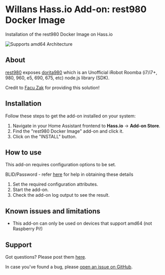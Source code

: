 # Willans Hass.io Add-on: rest980 Docker Image

Installation of the rest980 Docker Image on Hass.io

![Supports amd64 Architecture][amd64-shield]

## About

[rest980][rest980] exposes [dorita980][dorita980] which is an Unofficial iRobot Roomba (i7/i7+, 980, 960, e5, 690, 675, etc) node.js library (SDK).

Credit to [Facu Zak][facuzak] for providing this solution!

## Installation

Follow these steps to get the add-on installed on your system:

1. Navigate in your Home Assistant frontend to **Hass.io** -> **Add-on Store**.
2. Find the "rest980 Docker Image" add-on and click it.
3. Click on the "INSTALL" button.

## How to use

This add-on requires configuration options to be set.

BLID/Password - refer [here][blid] for help in obtaining these details

1. Set the required configuration attributes.
2. Start the add-on.
3. Check the add-on log output to see the result.

## Known issues and limitations

- This add-on can only be used on devices that support amd64 (not Raspberry Pi!)

## Support

Got questions? Please post them [here][forum].

In case you've found a bug, please [open an issue on GitHub][issue].

[amd64-shield]: https://img.shields.io/badge/amd64-yes-green.svg
[forum]: https://community.home-assistant.io/t/irobot-roomba-i7-configuration-using-rest980/161175
[issue]: https://github.com/jeremywillans/hass-addons/issues
[blid]: https://github.com/koalazak/dorita980#how-to-get-your-usernameblid-and-password
[rest980]: https://github.com/koalazak/rest980
[dorita980]: https://github.com/koalazak/rest980
[facuzak]: https://github.com/koalazak
